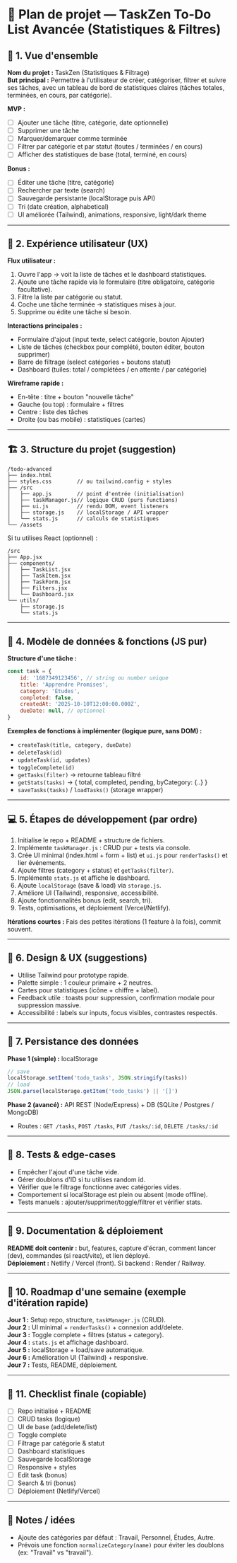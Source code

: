# 🧭 Plan de projet — TaskZen To-Do List Avancée (Statistiques & Filtres)

## 🎯 1. Vue d'ensemble

**Nom du projet :** TaskZen (Statistiques & Filtrage)  
**But principal :** Permettre à l'utilisateur de créer, catégoriser, filtrer et suivre ses tâches, avec un tableau de bord de statistiques claires (tâches totales, terminées, en cours, par catégorie).

**MVP :**

- [ ] Ajouter une tâche (titre, catégorie, date optionnelle)
- [ ] Supprimer une tâche
- [ ] Marquer/demarquer comme terminée
- [ ] Filtrer par catégorie et par statut (toutes / terminées / en cours)
- [ ] Afficher des statistiques de base (total, terminé, en cours)

**Bonus :**

- [ ] Éditer une tâche (titre, catégorie)
- [ ] Rechercher par texte (search)
- [ ] Sauvegarde persistante (localStorage puis API)
- [ ] Tri (date création, alphabetical)
- [ ] UI améliorée (Tailwind), animations, responsive, light/dark theme

---

## 🧠 2. Expérience utilisateur (UX)

**Flux utilisateur :**

1. Ouvre l'app → voit la liste de tâches et le dashboard statistiques.
2. Ajoute une tâche rapide via le formulaire (titre obligatoire, catégorie facultative).
3. Filtre la liste par catégorie ou statut.
4. Coche une tâche terminée → statistiques mises à jour.
5. Supprime ou édite une tâche si besoin.

**Interactions principales :**

- Formulaire d'ajout (input texte, select catégorie, bouton Ajouter)
- Liste de tâches (checkbox pour complété, bouton éditer, bouton supprimer)
- Barre de filtrage (select catégories + boutons statut)
- Dashboard (tuiles: total / complétées / en attente / par catégorie)

**Wireframe rapide :**

- En-tête : titre + bouton "nouvelle tâche"
- Gauche (ou top) : formulaire + filtres
- Centre : liste des tâches
- Droite (ou bas mobile) : statistiques (cartes)

---

## 🏗️ 3. Structure du projet (suggestion)

```
/todo-advanced
├── index.html
├── styles.css        // ou tailwind.config + styles
├── /src
│   ├── app.js        // point d'entrée (initialisation)
│   ├── taskManager.js// logique CRUD (purs functions)
│   ├── ui.js         // rendu DOM, event listeners
│   ├── storage.js    // localStorage / API wrapper
│   └── stats.js      // calculs de statistiques
└── /assets
```

Si tu utilises React (optionnel) :

```
/src
├── App.jsx
├── components/
│   ├── TaskList.jsx
│   ├── TaskItem.jsx
│   ├── TaskForm.jsx
│   ├── Filters.jsx
│   └── Dashboard.jsx
└── utils/
    ├── storage.js
    └── stats.js
```

---

## 🧩 4. Modèle de données & fonctions (JS pur)

**Structure d'une tâche :**

```js
const task = {
	id: '1687349123456', // string ou number unique
	title: 'Apprendre Promises',
	category: 'Études',
	completed: false,
	createdAt: '2025-10-10T12:00:00.000Z',
	dueDate: null, // optionnel
}
```

**Exemples de fonctions à implémenter (logique pure, sans DOM) :**

- `createTask(title, category, dueDate)`
- `deleteTask(id)`
- `updateTask(id, updates)`
- `toggleComplete(id)`
- `getTasks(filter)` -> retourne tableau filtré
- `getStats(tasks)` -> { total, completed, pending, byCategory: {..} }
- `saveTasks(tasks)` / `loadTasks()` (storage wrapper)

---

## 💻 5. Étapes de développement (par ordre)

1. Initialise le repo + README + structure de fichiers.
2. Implémente `taskManager.js` : CRUD pur + tests via console.
3. Crée UI minimal (index.html + form + list) et `ui.js` pour `renderTasks()` et lier événements.
4. Ajoute filtres (category + status) et `getTasks(filter)`.
5. Implémente `stats.js` et affiche le dashboard.
6. Ajoute `localStorage` (save & load) via `storage.js`.
7. Améliore UI (Tailwind), responsive, accessibilité.
8. Ajoute fonctionnalités bonus (edit, search, tri).
9. Tests, optimisations, et déploiement (Vercel/Netlify).

**Itérations courtes :** Fais des petites itérations (1 feature à la fois), commit souvent.

---

## 🎨 6. Design & UX (suggestions)

- Utilise Tailwind pour prototype rapide.
- Palette simple : 1 couleur primaire + 2 neutres.
- Cartes pour statistiques (icône + chiffre + label).
- Feedback utile : toasts pour suppression, confirmation modale pour suppression massive.
- Accessibilité : labels sur inputs, focus visibles, contrastes respectés.

---

## 💾 7. Persistance des données

**Phase 1 (simple) :** localStorage

```js
// save
localStorage.setItem('todo_tasks', JSON.stringify(tasks))
// load
JSON.parse(localStorage.getItem('todo_tasks') || '[]')
```

**Phase 2 (avancé) :** API REST (Node/Express) + DB (SQLite / Postgres / MongoDB)

- Routes : `GET /tasks`, `POST /tasks`, `PUT /tasks/:id`, `DELETE /tasks/:id`

---

## 🧪 8. Tests & edge-cases

- Empêcher l'ajout d'une tâche vide.
- Gérer doublons d'ID si tu utilises random id.
- Vérifier que le filtrage fonctionne avec catégories vides.
- Comportement si localStorage est plein ou absent (mode offline).
- Tests manuels : ajouter/supprimer/toggle/filtrer et vérifier stats.

---

## 📘 9. Documentation & déploiement

**README doit contenir :** but, features, capture d'écran, comment lancer (dev), commandes (si react/vite), et lien déployé.  
**Déploiement :** Netlify / Vercel (front). Si backend : Render / Railway.

---

## 🔁 10. Roadmap d'une semaine (exemple d'itération rapide)

**Jour 1 :** Setup repo, structure, `taskManager.js` (CRUD).  
**Jour 2 :** UI minimal + `renderTasks()` + connexion add/delete.  
**Jour 3 :** Toggle complete + filtres (status + category).  
**Jour 4 :** `stats.js` et affichage dashboard.  
**Jour 5 :** localStorage + load/save automatique.  
**Jour 6 :** Amélioration UI (Tailwind) + responsive.  
**Jour 7 :** Tests, README, déploiement.

---

## 🧾 11. Checklist finale (copiable)

- [ ] Repo initialisé + README
- [ ] CRUD tasks (logique)
- [ ] UI de base (add/delete/list)
- [ ] Toggle complete
- [ ] Filtrage par catégorie & statut
- [ ] Dashboard statistiques
- [ ] Sauvegarde localStorage
- [ ] Responsive + styles
- [ ] Edit task (bonus)
- [ ] Search & tri (bonus)
- [ ] Déploiement (Netlify/Vercel)

---

## 📝 Notes / idées

- Ajoute des catégories par défaut : Travail, Personnel, Études, Autre.
- Prévois une fonction `normalizeCategory(name)` pour éviter les doublons (ex: "Travail" vs "travail").
